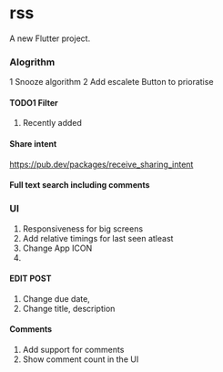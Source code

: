 # rss

A new Flutter project.

### Alogrithm
1 Snooze algorithm
2 Add escalete Button to prioratise

#### TODO1 Filter
1. Recently added

#### Share intent
https://pub.dev/packages/receive_sharing_intent


#### Full text search including comments

### UI
1. Responsiveness for big screens
4. Add relative timings for last seen atleast
5. Change App ICON
6. 

#### EDIT POST
1. Change due date,
2. Change title, description

#### Comments
1. Add support for comments
2. Show comment count in the UI

